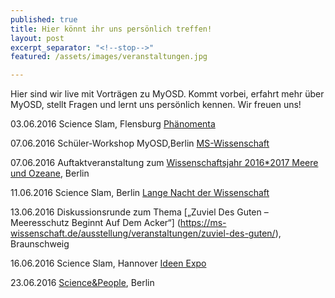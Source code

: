 ```yaml
---
published: true
title: Hier könnt ihr uns persönlich treffen!
layout: post
excerpt_separator: "<!--stop-->"
featured: /assets/images/veranstaltungen.jpg

---
```

Hier sind wir live mit Vorträgen zu MyOSD. Kommt vorbei, erfahrt mehr über MyOSD, stellt Fragen und lernt uns persönlich kennen. 
Wir freuen uns!

03.06.2016 Science Slam, Flensburg [Phänomenta](http://www.phaenomenta-flensburg.de/zusatzangebote/science-slam/)

07.06.2016 Schüler-Workshop MyOSD,Berlin [MS-Wissenschaft](https://ms-wissenschaft.de/schulen/workshops/)

07.06.2016 Auftaktveranstaltung zum [Wissenschaftsjahr 2016*2017 Meere und Ozeane](https://www.wissenschaftsjahr.de/), Berlin

11.06.2016 Science Slam, Berlin [Lange Nacht der Wissenschaft](http://www.langenachtderwissenschaften.de/?goto=programmpunkt_18704&history_state=3)

13.06.2016 Diskussionsrunde zum Thema [„Zuviel Des Guten – Meeresschutz Beginnt Auf Dem Acker“] (https://ms-wissenschaft.de/ausstellung/veranstaltungen/zuviel-des-guten/), Braunschweig

16.06.2016 Science Slam, Hannover [Ideen Expo](http://www.ideenexpo.de/scienceslam/)

23.06.2016 [Science&People](https://scienceandpeople.de/events/#more-529), Berlin 
